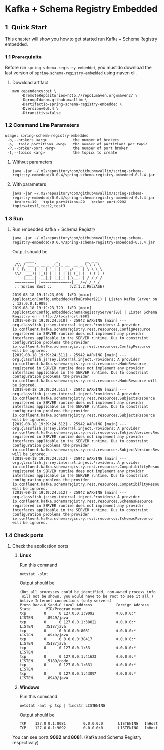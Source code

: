# Kafka + Schema Registry Embedded

## 1. Quick Start

This chapter will show you how to get started run Kafka + Schema Registry embedded.

### 1.1 Prerequisite

Before run `spring-schema-registry-embedded`, you must do download the last version of `spring-schema-registry-embedded` using maven cli.

1. Download artifact

   ```shell
   mvn dependency:get \
       -DremoteRepositories=http://repo1.maven.org/maven2/ \
       -DgroupId=com.github.mvallim \
       -DartifactId=spring-schema-registry-embedded \
       -Dversion=0.0.4 \
       -Dtransitive=false
   ```

### 1.2 Command Line Parameters

   ```text
   usage: spring-schema-registry-embedded
    -b,--brokers <arg>            the number of brokers
    -p,--topic-partitions <arg>   the number of partitions per topic
    -P,--broker-port <arg>        the number of port broker
    -t,--topics <arg>             the topics to create
   ```

1. Without parameters

   ```shell
   java -jar ~/.m2/repository/com/github/mvallim/spring-schema-registry-embedded/0.0.4/spring-schema-registry-embedded-0.0.4.jar
   ```

2. With parameters

   ```shell
   java -jar ~/.m2/repository/com/github/mvallim/spring-schema-registry-embedded/0.0.4/spring-schema-registry-embedded-0.0.4.jar --brokers=10 --topic-partitions=20 --broker-port=9092 --topics=test1,test2,test3
   ```

### 1.3 Run

1. Run embedded Kafka + Schema Registry

   ```shell
   java -jar ~/.m2/repository/com/github/mvallim/spring-schema-registry-embedded/0.0.4/spring-schema-registry-embedded-0.0.4.jar
   ```

   Output should be

   ```text
     .   ____          _            __ _ _
    /\\ / ___'_ __ _ _(_)_ __  __ _ \ \ \ \
   ( ( )\___ | '_ | '_| | '_ \/ _` | \ \ \ \
    \\/  ___)| |_)| | | | | || (_| |  ) ) ) )
     '  |____| .__|_| |_|_| |_\__, | / / / /
    =========|_|==============|___/=/_/_/_/
    :: Spring Boot ::        (v2.1.2.RELEASE)

   2019-08-18 19:19:23,098  INFO [main] ApplicationConfig.embeddedKafkaBroker(21) | Listen Kafka Server on : 127.0.0.1:9092
   2019-08-18 19:19:23,729  INFO [main] ApplicationConfig.embeddedSchemaRegistryServer(28) | Listen Schema Registry on : http://localhost:8081
   [2019-08-18 19:19:24.510] - 25942 WARNING [main] --- org.glassfish.jersey.internal.inject.Providers: A provider io.confluent.kafka.schemaregistry.rest.resources.ConfigResource registered in SERVER runtime does not implement any provider interfaces applicable in the SERVER runtime. Due to constraint configuration problems the provider io.confluent.kafka.schemaregistry.rest.resources.ConfigResource will be ignored.
   [2019-08-18 19:19:24.511] - 25942 WARNING [main] --- org.glassfish.jersey.internal.inject.Providers: A provider io.confluent.kafka.schemaregistry.rest.resources.ModeResource registered in SERVER runtime does not implement any provider interfaces applicable in the SERVER runtime. Due to constraint configuration problems the provider io.confluent.kafka.schemaregistry.rest.resources.ModeResource will be ignored.
   [2019-08-18 19:19:24.511] - 25942 WARNING [main] --- org.glassfish.jersey.internal.inject.Providers: A provider io.confluent.kafka.schemaregistry.rest.resources.SubjectsResource registered in SERVER runtime does not implement any provider interfaces applicable in the SERVER runtime. Due to constraint configuration problems the provider io.confluent.kafka.schemaregistry.rest.resources.SubjectsResource will be ignored.
   [2019-08-18 19:19:24.512] - 25942 WARNING [main] --- org.glassfish.jersey.internal.inject.Providers: A provider io.confluent.kafka.schemaregistry.rest.resources.SubjectVersionsResource registered in SERVER runtime does not implement any provider interfaces applicable in the SERVER runtime. Due to constraint configuration problems the provider io.confluent.kafka.schemaregistry.rest.resources.SubjectVersionsResource will be ignored.
   [2019-08-18 19:19:24.512] - 25942 WARNING [main] --- org.glassfish.jersey.internal.inject.Providers: A provider io.confluent.kafka.schemaregistry.rest.resources.CompatibilityResource registered in SERVER runtime does not implement any provider interfaces applicable in the SERVER runtime. Due to constraint configuration problems the provider io.confluent.kafka.schemaregistry.rest.resources.CompatibilityResource will be ignored.
   [2019-08-18 19:19:24.512] - 25942 WARNING [main] --- org.glassfish.jersey.internal.inject.Providers: A provider io.confluent.kafka.schemaregistry.rest.resources.SchemasResource registered in SERVER runtime does not implement any provider interfaces applicable in the SERVER runtime. Due to constraint configuration problems the provider io.confluent.kafka.schemaregistry.rest.resources.SchemasResource will be ignored.
   ```

### 1.4 Check ports

1. Check the application ports

   1. **Linux**

      Run this command

      ```shell
      netstat -plnt
      ```

      Output should be

      ```text
      (Not all processes could be identified, non-owned process info
       will not be shown, you would have to be root to see it all.)
      Active Internet connections (only servers)
      Proto Recv-Q Send-Q Local Address           Foreign Address         State       PID/Program name
      tcp        0      0 127.0.0.1:9092          0.0.0.0:*               LISTEN      18949/java
      tcp        0      0 127.0.0.1:38021         0.0.0.0:*               LISTEN      3518/java
      tcp        0      0 0.0.0.0:8081            0.0.0.0:*               LISTEN      18949/java
      tcp        0      0 0.0.0.0:38417           0.0.0.0:*               LISTEN      3518/java
      tcp        0      0 127.0.0.1:53            0.0.0.0:*               LISTEN      -
      tcp        0      0 127.0.0.1:41623         0.0.0.0:*               LISTEN      15189/code
      tcp        0      0 127.0.0.1:631           0.0.0.0:*               LISTEN      -
      tcp        0      0 127.0.0.1:43097         0.0.0.0:*               LISTEN      18949/java
      ```

   1. **Windows**

      Run this command

      ```shell
      netstat -ant -p tcp | findstr LISTENING
      ```

      Output should be

      ```text
      TCP    127.0.0.1:8081        0.0.0.0:0       LISTENING   InHost
      TCP    127.0.0.1:9092        0.0.0.0:0       LISTENING   InHost
      ```

   You can see ports **9092** and **8081**. (Kafka and Schema Registry respectivaly)
